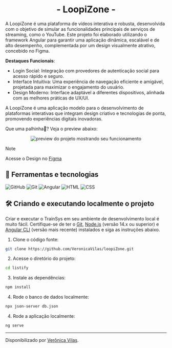 <div align="center">
  <h1>- LoopiZone -</h1>
</div>

A LoopiZone é uma plataforma de vídeos interativa e robusta, desenvolvida com o objetivo de simular as funcionalidades principais de serviços de streaming, como o YouTube. Este projeto foi elaborado utilizando o framework Angular para garantir uma aplicação dinâmica, escalável e de alto desempenho, complementada por um design visualmente atrativo, concebido no Figma.

**Destaques Funcionais**:

- Login Social: Integração com provedores de autenticação social para acesso rápido e seguro.
- Interface Intuitiva: Uma experiência de navegação eficiente e amigável, projetada para maximizar o engajamento do usuário.
- Design Moderno: Interface adaptável a diferentes dispositivos, alinhada com as melhores práticas de UX/UI.

A LoopiZone é uma aplicação modelo para o desenvolvimento de plataformas interativas que integram design criativo e tecnologias de ponta, promovendo experiências digitais inovadoras.

Que uma palhinha👀? Veja o preview abaixo: 

<div align="center">

  <img src="/public/preview.gif" alt="preview do projeto mostrando seu funcionamento">

</div>

> [!NOTE]   
> Acesse o Design no [Figma](https://www.figma.com/design/vJt4O1bxrD2i7XE07WXx8H/Untitled?node-id=0-1&node-type=canvas&t=Xr58uz6auwGeaJkS-0)


<h2> 🧮 Ferramentas e tecnologias </h2>

![GitHub](https://img.shields.io/badge/GitHub-000?style=for-the-badge&logo=github&logoColor=30A3DC)
![Git](https://img.shields.io/badge/Git-000?style=for-the-badge&logo=git&logoColor=E94D5F)
![Angular](https://img.shields.io/badge/Angular-000?style=for-the-badge&logo=angular&logoColor=960323)
![HTML](https://img.shields.io/badge/HTML5-000?style=for-the-badge&logo=html5&logoColor=E34F26>)
![CSS](https://img.shields.io/badge/CSS3-000?style=for-the-badge&logo=css3&logoColor=1572B6)

<h2> 🛠️ Criando e executando localmente o projeto </h2>

Criar e executar o TrainSys em seu ambiente de desenvolvimento local é muito fácil. Certifique-se de ter o [Git](https://git-scm.com/downloads), [Node.js](https://nodejs.org/en/) (versão 14.x ou superior) e [Angular CLI](https://angular.io/cli) (versão mais recente) instalados e siga as instruções abaixo.


1. Clone o código fonte:

```bash
git clone https://github.com/VeronicaVilas/loopiZone.git
```

2. Acesse o diretório do projeto:

```bash
cd listify
```

3. Instale as dependências:

```bash
npm install
```

4. Rode o banco de dados localmente:

```bash
npx json-server db.json 
```

4. Rode a aplicação localmente:

```bash
ng serve
```


------------
Disponibilizado por [Verônica Vilas](https://www.linkedin.com/in/veronica-vilas/ "veronica-vilas").

